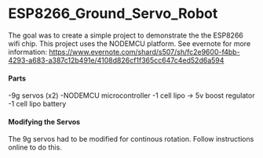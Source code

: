 # ESP8266_Ground_Servo_Robot

The goal was to create a simple project to demonstrate the the ESP8266 wifi chip.
This project uses the NODEMCU platform.
See evernote for more information: https://www.evernote.com/shard/s507/sh/fc2e9600-f4bb-4293-a683-a387c12b491e/4108d826cf1f365cc647c4ed52d6a594

#### **Parts**

-9g servos (x2)
-NODEMCU microcontroller
-1 cell lipo -> 5v boost regulator
-1 cell lipo battery

#### **Modifying the Servos**

The 9g servos had to be modified for continous rotation. Follow instructions online to do this.
